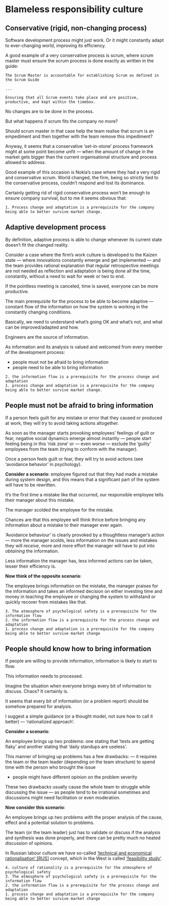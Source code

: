 # Blameless responsibility culture

## Conservative (rigid, non-changing process)

Software development process might just work. Or it might constantly adapt to ever-changing world, improving its efficiency.

A good example of a very conservative process is scrum, where scrum master must ensure the scrum process is done exactly as written in the guide:

```
The Scrum Master is accountable for establishing Scrum as defined in the Scrum Guide

...

Ensuring that all Scrum events take place and are positive, productive, and kept within the timebox.
```
No changes are to be done in the process.

But what happens if scrum fits the company no more?

Should scrum master in that case help the team realise that scrum is an empediment and then together with the team remove this impediment?

Anyway, it seems that a conservative ‘set-in-stone’ process framework might at some point become unfit — when the amount of change in the market gets bigger than the current organisational structure and process allowed to address.

Good example of this occasion is Nokia’s case where they had a very rigid and conservative scrum. World changed, the firm, being so strictly tied to the conservative process, couldn’t respond and lost its dominance.

Certainly getting rid of rigid conservative process won’t be enough to ensure company survival, but to me it seems obvious that:

```
1. Process change and adaptation is a prerequisite for the company being able to better survive market change.
```

## Adaptive development process

By definition, adaptive process is able to change whenever its current state doesn’t fit the changed reality.

Consider a case where the firm’s work culture is developed to the Kaizen state — where innovations constantly emerge and get implemented — and the team provides rational explanation that regular retrospective meetings are not needed as reflection and adaptation is being done all the time, constantly, without a need to wait for week or two to end.

If the pointless meeting is canceled, time is saved, everyone can be more productive.

The main prerequisite for the process to be able to become adaptive — constant flow of the information on how the system is working in the constantly changing conditions.

Basically, we need to understand what’s going OK and what’s not, and what can be improved/adapted and how.

Engineers are the source of information.

As information and its analysis is valued and welcomed from every member of the development process:
- people must not be afraid to bring information
- people need to be able to bring information

```
2. the information flow is a prerequisite for the process change and adaptation
1. process change and adaptation is a prerequisite for the company being able to better survive market change.
```

## People must not be afraid to bring information

If a person feels guilt for any mistake or error that they caused or produced at work, they will try to avoid taking actions altogether.

As soon as the manager starts provoking employees’ feelings of guilt or fear, negative social dynamics emerge almost instantly — people start feeling being in this ‘risk zone’ or — even worse — exclude the ‘guilty’ employees from the team (trying to conform with the manager).

Once a person feels guilt or fear, they will try to avoid actions (see ‘avoidance behavior’ in psychology).

**Consider a scenario**: employee figured out that they had made a mistake during system design, and this means that a significant part of the system will have to be rewritten.

It’s the first time a mistake like that occurred, our responsible employee tells their manager about this mistake.

The manager scolded the employee for the mistake.

Chances are that this employee will think thrice before bringing any information about a mistake to their manager ever again.

‘Avoidance behaviour’ is clearly provoked by a thoughtless manager’s action — more the manager scolds, less information on the issues and mistakes they will _receive_, more and more effort the manager will have to put into _obtaining_ the information.

Less information the manager has, less informed actions can be taken, lesser their efficiency is.

**Now think of the opposite scenario**:

The employee brings information on the mistake, the manager praises for the information and takes an informed decision on either investing time and money in teaching the employee or changing the system to withstand or quickly recover from mistakes like that.

```
3. The atmosphere of psychological safety is a prerequisite for the information flow
2. the information flow is a prerequisite for the process change and adaptation
1. process change and adaptation is a prerequisite for the company being able to better survive market change
```

## People should know how to bring information

If people are willing to provide information, information is likely to start to flow.

This information needs to processed.

Imagine the situation when everyone brings every bit of information to discuss. Chaos? It certainly is.

It seems that every bit of information (or a problem report) should be somehow prepared for analysis.

I suggest a simple guidance (or a thought model, not sure how to call it better) — ‘rationalized approach’.

**Consider a scenario**:

An employee brings up two problems: one stating that ‘tests are getting flaky’ and another stating that ‘daily standups are useless’.

This manner of bringing up problems has a few drawbacks:
— it requires the team or the team leader (depending on the team structure) to spend time with the person who brought the issue
- people might have different opinion on the problem severity

These two drawbacks usually cause the whole team to struggle while discussing the issue — as people tend to be irrational sometimes and discussions might need facilitation or even moderation.

**Now consider this scenario**:

An employee brings up two problems _with_ the proper analysis of the cause, effect and a potential solution to problems.

The team (or the team leader) just has to validate or discuss if the analysis and synthesis was done properly, and there can be pretty much no heated discussion of opinions.

In Russian labour culture we have so-called [‘technical and economical rationalisation’ [RUS]](https://ru.wikipedia.org/wiki/Технико-экономическое_обоснование) concept, which in the West is called [‘feasibility study’](https://en.wikipedia.org/wiki/Feasibility_study).

```
4. culture of rationality is a prerequisite for the atmosphere of psychological safety
3. The atmosphere of psychological safety is a prerequisite for the information flow
2. the information flow is a prerequisite for the process change and adaptation
1. process change and adaptation is a prerequisite for the company being able to better survive market change
```

